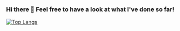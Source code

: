 ### Hi there 👋 Feel free to have a look at what I've done so far!

[![Top Langs](https://github-readme-stats.vercel.app/api/top-langs/?username=daddyjasiu&exclude_repo=Trappy-Forest,Slido-Calendars&layout=compact&langs_count=6)](https://github.com/anuraghazra/github-readme-stats)

<!--
**hi-im-angel/hi-im-angel** is a ✨ _special_ ✨ repository because its `README.md` (this file) appears on your GitHub profile.

Here are some ideas to get you started:

- 🔭 I’m currently working on ...
- 🌱 I’m currently learning ...
- 👯 I’m looking to collaborate on ...
- 🤔 I’m looking for help with ...
- 💬 Ask me about ...
- 📫 How to reach me: ...
- 😄 Pronouns: ...
- ⚡ Fun fact: ...
-->
